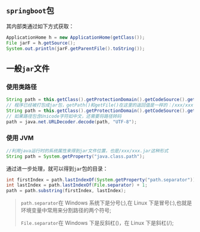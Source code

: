 ## `springboot`包

其内部类通过如下方式获取：

```java
ApplicationHome h = new ApplicationHome(getClass());
File jarF = h.getSource();
System.out.println(jarF.getParentFile().toString());
```

## 一般`jar`文件

### 使用类路径

```java
String path = this.getClass().getProtectionDomain().getCodeSource().getLocation().getPath();
// 程序已经被打包成jar包，getPath()和getFile()在这里的返回值是一样的：/xxx/xxx.jar这种形式
String path = this.getClass().getProtectionDomain().getCodeSource().getLocation().getFile();
// 如果路径包含Unicode字符如中文，还需要将路径转码
path = java.net.URLDecoder.decode(path, "UTF-8");
```

### 使用 JVM

```java
//利用java运行时的系统属性来得到jar文件位置，也是/xxx/xxx.jar这种形式
String path = System.getProperty("java.class.path");
```

通过进一步处理，就可以得到`jar`包的目录：

```java
int firstIndex = path.lastIndexOf(System.getProperty("path.separator")) + 1;
int lastIndex = path.lastIndexOf(File.separator) + 1;
path = path.substring(firstIndex, lastIndex);
```

> `path.separator`在 Windows 系统下是分号(;),在 Linux 下是冒号(:),也就是环境变量中常用来分割路径的两个符号;
>
> `File.separator`在 Windows 下是反斜杠(\)，在 Linux 下是斜杠(/);
